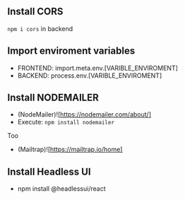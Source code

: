 ## Install CORS

`npm i cors` in backend

## Import enviroment variables

- FRONTEND: import.meta.env.[VARIBLE_ENVIROMENT]
- BACKEND: process.env.[VARIBLE_ENVIROMENT]

## Install NODEMAILER

- (NodeMailer)![https://nodemailer.com/about/]
- Execute: `npm install nodemailer`

Too

- (Mailtrap)![https://mailtrap.io/home]

## Install Headless UI

- npm install @headlessui/react
